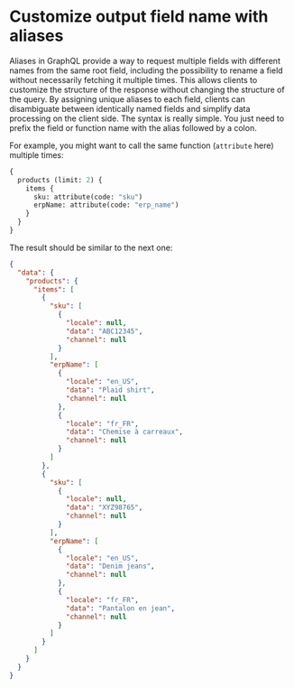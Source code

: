 # Customize output field name with aliases

Aliases in GraphQL provide a way to request multiple fields with different names from the same root field, including the possibility to rename a field without necessarily fetching it multiple times. 
This allows clients to customize the structure of the response without changing the structure of the query. 
By assigning unique aliases to each field, clients can disambiguate between identically named fields and simplify data processing on the client side.
The syntax is really simple. You just need to prefix the field or function name with the alias followed by a colon.

For example, you might want to call the same function (`attribute` here) multiple times:

```graphql [snippet:GraphQL]
{
  products (limit: 2) {
    items {
      sku: attribute(code: "sku")
      erpName: attribute(code: "erp_name")
    }
  }
}
```

The result should be similar to the next one:

```json [snippet:JSON]
{
  "data": {
    "products": {
      "items": [
        {
          "sku": [
            {
              "locale": null,
              "data": "ABC12345",
              "channel": null
            }
          ],
          "erpName": [
            {
              "locale": "en_US",
              "data": "Plaid shirt",
              "channel": null
            },
            {
              "locale": "fr_FR",
              "data": "Chemise à carreaux",
              "channel": null
            }
          ]
        },
        {
          "sku": [
            {
              "locale": null,
              "data": "XYZ98765",
              "channel": null
            }
          ],
          "erpName": [
            {
              "locale": "en_US",
              "data": "Denim jeans",
              "channel": null
            },
            {
              "locale": "fr_FR",
              "data": "Pantalon en jean",
              "channel": null
            }
          ]
        }
      ]
    }
  }
}
```
